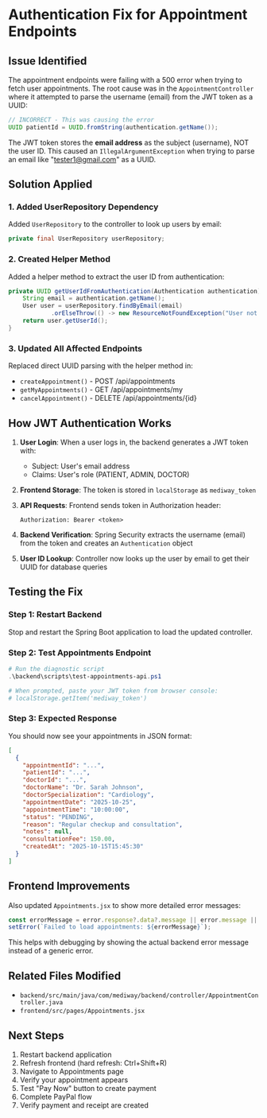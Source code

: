 # Authentication Fix for Appointment Endpoints

## Issue Identified
The appointment endpoints were failing with a 500 error when trying to fetch user appointments. The root cause was in the `AppointmentController` where it attempted to parse the username (email) from the JWT token as a UUID:

```java
// INCORRECT - This was causing the error
UUID patientId = UUID.fromString(authentication.getName());
```

The JWT token stores the **email address** as the subject (username), NOT the user ID. This caused an `IllegalArgumentException` when trying to parse an email like "tester1@gmail.com" as a UUID.

## Solution Applied

### 1. Added UserRepository Dependency
Added `UserRepository` to the controller to look up users by email:

```java
private final UserRepository userRepository;
```

### 2. Created Helper Method
Added a helper method to extract the user ID from authentication:

```java
private UUID getUserIdFromAuthentication(Authentication authentication) {
    String email = authentication.getName();
    User user = userRepository.findByEmail(email)
            .orElseThrow(() -> new ResourceNotFoundException("User not found with email: " + email));
    return user.getUserId();
}
```

### 3. Updated All Affected Endpoints
Replaced direct UUID parsing with the helper method in:
- `createAppointment()` - POST /api/appointments
- `getMyAppointments()` - GET /api/appointments/my
- `cancelAppointment()` - DELETE /api/appointments/{id}

## How JWT Authentication Works

1. **User Login**: When a user logs in, the backend generates a JWT token with:
   - Subject: User's email address
   - Claims: User's role (PATIENT, ADMIN, DOCTOR)

2. **Frontend Storage**: The token is stored in `localStorage` as `mediway_token`

3. **API Requests**: Frontend sends token in Authorization header:
   ```
   Authorization: Bearer <token>
   ```

4. **Backend Verification**: Spring Security extracts the username (email) from the token and creates an `Authentication` object

5. **User ID Lookup**: Controller now looks up the user by email to get their UUID for database queries

## Testing the Fix

### Step 1: Restart Backend
Stop and restart the Spring Boot application to load the updated controller.

### Step 2: Test Appointments Endpoint
```powershell
# Run the diagnostic script
.\backend\scripts\test-appointments-api.ps1

# When prompted, paste your JWT token from browser console:
# localStorage.getItem('mediway_token')
```

### Step 3: Expected Response
You should now see your appointments in JSON format:
```json
[
  {
    "appointmentId": "...",
    "patientId": "...",
    "doctorId": "...",
    "doctorName": "Dr. Sarah Johnson",
    "doctorSpecialization": "Cardiology",
    "appointmentDate": "2025-10-25",
    "appointmentTime": "10:00:00",
    "status": "PENDING",
    "reason": "Regular checkup and consultation",
    "notes": null,
    "consultationFee": 150.00,
    "createdAt": "2025-10-15T15:45:30"
  }
]
```

## Frontend Improvements

Also updated `Appointments.jsx` to show more detailed error messages:
```javascript
const errorMessage = error.response?.data?.message || error.message || 'Failed to load appointments. Please try again.';
setError(`Failed to load appointments: ${errorMessage}`);
```

This helps with debugging by showing the actual backend error message instead of a generic error.

## Related Files Modified
- `backend/src/main/java/com/mediway/backend/controller/AppointmentController.java`
- `frontend/src/pages/Appointments.jsx`

## Next Steps
1. Restart backend application
2. Refresh frontend (hard refresh: Ctrl+Shift+R)
3. Navigate to Appointments page
4. Verify your appointment appears
5. Test "Pay Now" button to create payment
6. Complete PayPal flow
7. Verify payment and receipt are created
